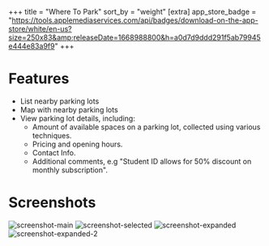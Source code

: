 +++
title = "Where To Park"
sort_by = "weight"
[extra]
app_store_badge = "https://tools.applemediaservices.com/api/badges/download-on-the-app-store/white/en-us?size=250x83&amp;releaseDate=1668988800&h=a0d7d9ddd291f5ab79945e444e83a9f9"
+++

# Features

- List nearby parking lots
- Map with nearby parking lots
- View parking lot details, including:
    - Amount of available spaces on a parking lot, collected using various techniques.
    - Pricing and opening hours.
    - Contact Info.
    - Additional comments, e.g "Student ID allows for 50% discount on monthly subscription".

# Screenshots

<div class="demonstration-media">
    <img class="demonstration-image" src="screenshots/main.png" alt="screenshot-main">
    <img class="demonstration-image" src="screenshots/selected.png" alt="screenshot-selected">
    <img class="demonstration-image" src="screenshots/expanded.png" alt="screenshot-expanded">
    <img class="demonstration-image" src="screenshots/expanded-2.png" alt="screenshot-expanded-2">
</div>
